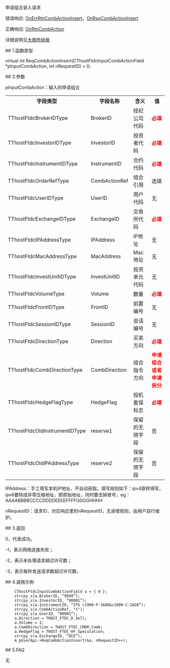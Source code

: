 <p>申请组合录入请求</p>
<p>错误响应: <a href="../../CTHOSTFTDCTRADERAPI/ONERRRTNCOMBACTIONINSERT/">OnErrRtnCombActionInsert</a>，<a href="../../CTHOSTFTDCTRADERAPI/ONRSPCOMBACTIONINSERT/">OnRspCombActionInsert</a></p>
<p>正确响应: <a href="../../CTHOSTFTDCTRADERAPI/ONRTNCOMBACTION/">OnRtnCombAction</a></p>
<p>详细说明见<a href="../../../QTYWGZ/DCEZB/">大商所组保</a></p>
<span class="anchor" id="c241399b-8215-4243-b54e-4c62aacf8600"></span>
## 1.函数原型
<p>virtual int ReqCombActionInsert(CThostFtdcInputCombActionField *pInputCombAction, int nRequestID) = 0;</p>
<span class="anchor" id="86dae322-1dd5-4f26-bf0f-7bc9b7e64bf1"></span>
## 2.参数
<p>pInputCombAction：输入的申请组合</p>
<table><tr><th style="TEXT-ALIGN: center;">字段类型</th><th style="TEXT-ALIGN: center;">字段名称</th><th style="TEXT-ALIGN: center;">含义</th><th style="TEXT-ALIGN: center;">值</th></tr><tr><td style="TEXT-ALIGN: left;">TThostFtdcBrokerIDType</td>
<td style="TEXT-ALIGN: left;">BrokerID</td>
<td style="TEXT-ALIGN: left;">经纪公司代码</td>
<td style="TEXT-ALIGN: left;"><strong><font color="#FF0000">必填</font></strong></td>
</tr>
<tr><td style="TEXT-ALIGN: left;">TThostFtdcInvestorIDType</td>
<td style="TEXT-ALIGN: left;">InvestorID</td>
<td style="TEXT-ALIGN: left;">投资者代码</td>
<td style="TEXT-ALIGN: left;"><strong><font color="#FF0000">必填</font></strong></td>
</tr>
<tr><td style="TEXT-ALIGN: left;">TThostFtdcInstrumentIDType</td>
<td style="TEXT-ALIGN: left;">InstrumentID</td>
<td style="TEXT-ALIGN: left;">合约代码</td>
<td style="TEXT-ALIGN: left;"><strong><font color="#FF0000">必填</font></strong></td>
</tr>
<tr><td style="TEXT-ALIGN: left;">TThostFtdcOrderRefType</td>
<td style="TEXT-ALIGN: left;">CombActionRef</td>
<td style="TEXT-ALIGN: left;">组合引用</td>
<td style="TEXT-ALIGN: left;">选填</td>
</tr>
<tr><td style="TEXT-ALIGN: left;">TThostFtdcUserIDType</td>
<td style="TEXT-ALIGN: left;">UserID</td>
<td style="TEXT-ALIGN: left;">用户代码</td>
<td style="TEXT-ALIGN: left;">无</td>
</tr>
<tr><td style="TEXT-ALIGN: left;">TThostFtdcExchangeIDType</td>
<td style="TEXT-ALIGN: left;">ExchangeID</td>
<td style="TEXT-ALIGN: left;">交易所代码</td>
<td style="TEXT-ALIGN: left;"><strong><font color="#FF0000">必填</font></strong></td>
</tr>
<tr><td style="TEXT-ALIGN: left;">TThostFtdcIPAddressType</td>
<td style="TEXT-ALIGN: left;">IPAddress</td>
<td style="TEXT-ALIGN: left;">IP地址</td>
<td style="TEXT-ALIGN: left;">无</td>
</tr>
<tr><td style="TEXT-ALIGN: left;">TThostFtdcMacAddressType</td>
<td style="TEXT-ALIGN: left;">MacAddress</td>
<td style="TEXT-ALIGN: left;">Mac地址</td>
<td style="TEXT-ALIGN: left;">无</td>
</tr>
<tr><td style="TEXT-ALIGN: left;">TThostFtdcInvestUnitIDType</td>
<td style="TEXT-ALIGN: left;">InvestUnitID</td>
<td style="TEXT-ALIGN: left;">投资单元代码</td>
<td style="TEXT-ALIGN: left;">无</td>
</tr>
<tr><td style="TEXT-ALIGN: left;">TThostFtdcVolumeType</td>
<td style="TEXT-ALIGN: left;">Volume</td>
<td style="TEXT-ALIGN: left;">数量</td>
<td style="TEXT-ALIGN: left;"><strong><font color="#FF0000">必填</font></strong></td>
</tr>
<tr><td style="TEXT-ALIGN: left;">TThostFtdcFrontIDType</td>
<td style="TEXT-ALIGN: left;">FrontID</td>
<td style="TEXT-ALIGN: left;">前置编号</td>
<td style="TEXT-ALIGN: left;">无</td>
</tr>
<tr><td style="TEXT-ALIGN: left;">TThostFtdcSessionIDType</td>
<td style="TEXT-ALIGN: left;">SessionID</td>
<td style="TEXT-ALIGN: left;">会话编号</td>
<td style="TEXT-ALIGN: left;">无</td>
</tr>
<tr><td style="TEXT-ALIGN: left;">TThostFtdcDirectionType</td>
<td style="TEXT-ALIGN: left;">Direction</td>
<td style="TEXT-ALIGN: left;">买卖方向</td>
<td style="TEXT-ALIGN: left;"><strong><font color="#FF0000">必填</font></strong></td>
</tr>
<tr><td style="TEXT-ALIGN: left;">TThostFtdcCombDirectionType</td>
<td style="TEXT-ALIGN: left;">CombDirection</td>
<td style="TEXT-ALIGN: left;">组合指令方向</td>
<td style="TEXT-ALIGN: left;"><strong><font color="#FF0000">申请组合或者申请拆分</font></strong></td>
</tr>
<tr><td style="TEXT-ALIGN: left;">TThostFtdcHedgeFlagType</td>
<td style="TEXT-ALIGN: left;">HedgeFlag</td>
<td style="TEXT-ALIGN: left;">投机套保标志</td>
<td style="TEXT-ALIGN: left;"><strong><font color="#FF0000">必填</font></strong></td>
</tr>
<tr><td style="TEXT-ALIGN: left;">TThostFtdcOldInstrumentIDType</td>
<td style="TEXT-ALIGN: left;">reserve1</td>
<td style="TEXT-ALIGN: left;">保留的无效字段</td>
<td style="TEXT-ALIGN: left;">否</td>
</tr>
<tr><td style="TEXT-ALIGN: left;">TThostFtdcOldIPAddressType</td>
<td style="TEXT-ALIGN: left;">reserve2</td>
<td style="TEXT-ALIGN: left;">保留的无效字段</td>
<td style="TEXT-ALIGN: left;">否</td>
</tr>
</table>
<p>IPAddress：手工填写本机IP地址，不自动获取。填写规则如下：ipv4原样填写，ipv6要转成非零压缩地址，即原始地址，同时要去掉冒号，eg：AAAABBBBCCCCDDDDEEEEFFFFGGGGHHHH</p>
<p>nRequestID：请求ID，对应响应里的nRequestID，无递增规则，由用户自行维护。</p>
<span class="anchor" id="cd1c42e6-043c-4da9-89de-42adf7c317b4"></span>
## 3.返回
<p>0，代表成功。</p>
<p>-1，表示网络连接失败；</p>
<p>-2，表示未处理请求超过许可数；</p>
<p>-3，表示每秒发送请求数超过许可数。</p>
<span class="anchor" id="53aadf81-a6cf-4bc2-b367-9fdc72af46b6"></span>
## 4.调用示例
<p><span alt="" id="anchor-id-01"></span> </p>
<pre><code>    CThostFtdcInputCombActionField a = { 0 };
    strcpy_s(a.BrokerID, “9999”);
    strcpy_s(a.InvestorID, “00001”);
    strcpy_s(a.InstrumentID, “STG c1909-P-1680&amp;c1909-C-2020”);
    strcpy_s(a.CombActionRef, "1");
    strcpy_s(a.UserID, “00001”);
    a.Direction = THOST_FTDC_D_Sell;
    a.Volume = 1;
    a.CombDirection = THOST_FTDC_CMDR_Comb;
    a.HedgeFlag = THOST_FTDC_HF_Speculation;
    strcpy_s(a.ExchangeID, “DCE”);
    m_pUserApi-&gt;ReqCombActionInsert(&amp;a, nRequestID++);
</code></pre>
<span class="anchor" id="0dc6b772-6bf7-46c0-87c4-a2df8a1c54c6"></span>
## 5.FAQ
<p>无</p>
